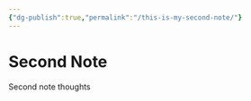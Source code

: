 ```yaml
---
{"dg-publish":true,"permalink":"/this-is-my-second-note/"}
---
```



# Second Note
Second note thoughts